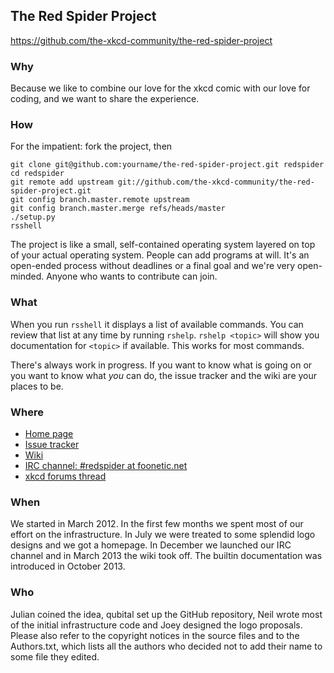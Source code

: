 The Red Spider Project
----------------------

https://github.com/the-xkcd-community/the-red-spider-project


### Why ###

Because we like to combine our love for the xkcd comic with our love
for coding, and we want to share the experience.


### How ###

For the impatient: fork the project, then

    git clone git@github.com:yourname/the-red-spider-project.git redspider
    cd redspider
    git remote add upstream git://github.com/the-xkcd-community/the-red-spider-project.git
    git config branch.master.remote upstream
    git config branch.master.merge refs/heads/master
    ./setup.py
    rsshell

The project is like a small, self-contained operating system layered
on top of your actual operating system. People can add programs at
will. It's an open-ended process without deadlines or a final goal and
we're very open-minded. Anyone who wants to contribute can join.


### What ###

When you run `rsshell` it displays a list of available commands. You
can review that list at any time by running `rshelp`. `rshelp <topic>`
will show you documentation for `<topic>` if available. This works for
most commands.

There's always work in progress. If you want to know what is going on
or you want to know what *you* can do, the issue tracker and the wiki
are your places to be.


### Where ###

- [Home page](http://the-xkcd-community.github.com/the-red-spider-project)
- [Issue tracker](https://github.com/the-xkcd-community/the-red-spider-project/issues)
- [Wiki](https://github.com/the-xkcd-community/the-red-spider-project/wiki)
- [IRC channel: #redspider at foonetic.net](irc://irc.foonetic.net/redspider)
- [xkcd forums thread](http://forums.xkcd.com/viewtopic.php?f=11&t=81969)


### When ###

We started in March 2012. In the first few months we spent most of our
effort on the infrastructure. In July we were treated to some splendid
logo designs and we got a homepage. In December we launched our IRC
channel and in March 2013 the wiki took off. The builtin documentation
was introduced in October 2013.


### Who ###

Julian coined the idea, qubital set up the GitHub repository, Neil
wrote most of the initial infrastructure code and Joey designed the
logo proposals. Please also refer to the copyright notices in the
source files and to the Authors.txt, which lists all the authors who
decided not to add their name to some file they edited.
